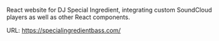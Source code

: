React website for DJ Special Ingredient, integrating custom SoundCloud players as well as other React components.

URL: https://specialingredientbass.com/

